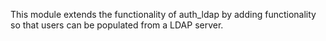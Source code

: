 This module extends the functionality of auth_ldap by adding
functionality so that users can be populated from a LDAP server.

